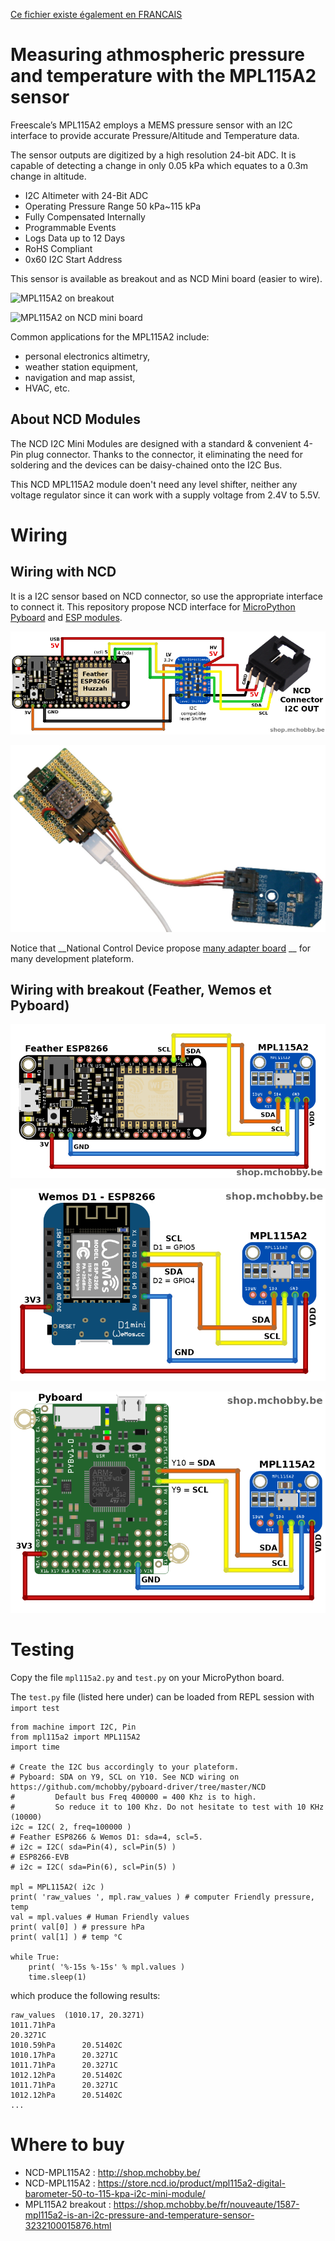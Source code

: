 [Ce fichier existe également en FRANCAIS](readme.md)

# Measuring athmospheric pressure and temperature with the MPL115A2 sensor

Freescale’s MPL115A2 employs a MEMS pressure sensor with an I2C interface to provide accurate Pressure/Altitude and Temperature data.

The sensor outputs are digitized by a high resolution 24-bit ADC. It is capable of detecting a change in only 0.05 kPa which equates to a 0.3m change in altitude.
* I2C Altimeter with 24-Bit ADC
* Operating Pressure Range 50 kPa~115 kPa
* Fully Compensated Internally
* Programmable Events
* Logs Data up to 12 Days
* RoHS Compliant
* 0x60 I2C Start Address

This sensor is available as breakout and as NCD Mini board (easier to wire).

![MPL115A2 on breakout](/docs/_static/mpl115a2-brk.jpg)

![MPL115A2 on NCD mini board](/docs/_static/ncd_mpl115a2.png)

Common applications for the MPL115A2 include:
* personal electronics altimetry,
* weather station equipment,
* navigation and map assist,
* HVAC, etc.

## About NCD Modules
The NCD I2C Mini Modules are designed with a standard & convenient 4-Pin plug connector. Thanks to the connector, it eliminating the need for soldering and the devices can be daisy-chained onto the I2C Bus.

This NCD MPL115A2 module doen't need any level shifter, neither any voltage regulator since it can work with a supply voltage from 2.4V to 5.5V.

# Wiring

## Wiring with NCD

It is a I2C sensor based on NCD connector, so use the appropriate interface to connect it. This repository propose NCD interface for [MicroPython Pyboard](https://github.com/mchobby/pyboard-driver/blob/master/NCD/README.md) and [ESP modules](../NCD/readme.md).

![Wiring with Feather ESP8266](../NCD/ncd_feather.png)

![Wiring with Pyboard](docs/_static/ncd_mpl115a2_to_pyboard.jpg)

Notice that __National Control Device propose [many adapter board](https://store.ncd.io/shop/?fwp_product_type=adapters) __ for many development plateform.

## Wiring with breakout (Feather, Wemos et Pyboard)

![Wiring with Feather ESP8266](docs/_static/mpl115a2_to_feather.png)

![Wiring with Wemos ESP8266](docs/_static/mpl115a2_to_wemos.png)

![Wiring with Pyboard](docs/_static/mpl115a2_to_pyboard.png)

# Testing
Copy the file `mpl115a2.py` and `test.py` on your MicroPython board.

The `test.py` file (listed here under) can be loaded from REPL session with `import test`

```
from machine import I2C, Pin
from mpl115a2 import MPL115A2
import time

# Create the I2C bus accordingly to your plateform.
# Pyboard: SDA on Y9, SCL on Y10. See NCD wiring on https://github.com/mchobby/pyboard-driver/tree/master/NCD
#         Default bus Freq 400000 = 400 Khz is to high.
#         So reduce it to 100 Khz. Do not hesitate to test with 10 KHz (10000)
i2c = I2C( 2, freq=100000 )
# Feather ESP8266 & Wemos D1: sda=4, scl=5.
# i2c = I2C( sda=Pin(4), scl=Pin(5) )
# ESP8266-EVB
# i2c = I2C( sda=Pin(6), scl=Pin(5) )

mpl = MPL115A2( i2c )
print( 'raw_values ', mpl.raw_values ) # computer Friendly pressure, temp
val = mpl.values # Human Friendly values
print( val[0] ) # pressure hPa
print( val[1] ) # temp °C

while True:
	print( '%-15s %-15s' % mpl.values )
	time.sleep(1)
```

which produce the following results:

```
raw_values  (1010.17, 20.3271)
1011.71hPa
20.3271C
1010.59hPa      20.51402C      
1010.17hPa      20.3271C       
1011.71hPa      20.3271C       
1012.12hPa      20.51402C      
1011.71hPa      20.3271C       
1012.12hPa      20.51402C
...
```

# Where to buy
* NCD-MPL115A2 : http://shop.mchobby.be/
* NCD-MPL115A2 : https://store.ncd.io/product/mpl115a2-digital-barometer-50-to-115-kpa-i2c-mini-module/
* MPL115A2 breakout : https://shop.mchobby.be/fr/nouveaute/1587-mpl115a2-is-an-i2c-pressure-and-temperature-sensor-3232100015876.html
